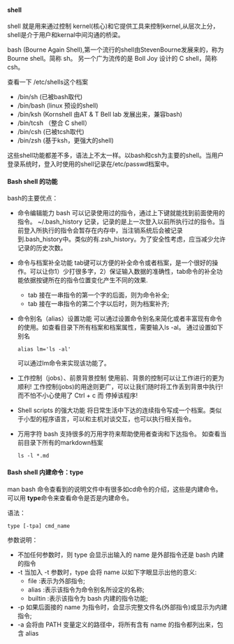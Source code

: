 #### shell

shell 就是用来通过控制 kernel(核心)和它提供工具来控制kernel,从层次上分，shell是介于用户和kernal中间沟通的桥梁。

bash (Bourne Again Shell),第一个流行的shell由StevenBourne发展来的，称为Bourne shell。简称 sh。 另一个广为流传的是 Boll Joy 设计的 C shell，简称csh。

查看一下 /etc/shells这个档案

* /bin/sh (已被bash取代)
* /bin/bash (linux 预设的shell)
* /bin/ksh (Kornshell 由AT & T Bell lab 发展出来，兼容bash)
* /bin/tcsh （整合 C shell）
* /bin/csh (已被tcsh取代)
* /bin/zsh (基于ksh，更强大的shell)

这些shell功能都差不多，语法上不太一样。以bash和csh为主要的shell。当用户登录系统时，登入时使用的shell记录在/etc/passwd档案中。

#### Bash shell 的功能 ####

bash的主要优点：

* 命令编辑能力
    bash 可以记录使用过的指令，通过上下键就能找到前面使用的指令。 ~/.bash_history 记录，记录的是上一次登入以前所执行过的指令。当前登入所执行的指令会暂存在内存中，当注销系统后会被记录到.bash_history中。类似的有.zsh_history。为了安全性考虑，应当减少允许记录的历史次数。
* 命令与档案补全功能
    tab键可以方便的补全命令或者档案，是一个很好的操作。可以让你1）少打很多字，2）保证输入数据的准确性，tab命令的补全功能依据按键所在的指令位置变化产生不同的效果.

    * tab 接在一串指令的第一个字的后面，则为命令补全;
    * tab 接在一串指令的第二个字以后时，则为档案补齐;
* 命令别名（alias）设置功能
    可以通过设置命令别名来简化或者丰富现有命令的使用。如查看目录下所有档案和档案属性，需要输入ls -al。
    通过设置如下别名

    ```
    alias lm='ls -al'

    ```
    可以通过lm命令来实现该功能了。
* 工作控制（jobs）、前景背景控制
     使用前、背景的控制可以让工作进行的更为顺利!
     工作控制(jobs)的用途则更广，可以让我们随时将工作丢到背景中执行!而不怕不小心使用了 Ctrl + c 而 停掉该程序!
* Shell scripts 的强大功能
    将日常生活中下达的连续指令写成一个档案。类似于小型的程序语言，可以和主机对谈交互，也可以执行相关指令。
* 万用字符
    bash 支持很多的万用字符来帮助使用者查询和下达指令。 如查看当前目录下所有的markdown档案

    ```
    ls -l *.md
    ```
#### Bash shell 内建命令：type ####

man bash 命令查看到的说明文件中有很多如cd命令的介绍，这些是内建命令。可以用 **type**命令来查看命令是否是内建命令。

语法：

```
type [-tpa] cmd_name

```
参数说明：

* 不加任何参数时，则 type 会显示出输入的 name 是外部指令还是 bash 内建的指令
* -t 当加入 -t 参数时，type 会将 name 以如下字眼显示出他的意义:
    * file :表示为外部指令;
    * alias :表示该指令为命令别名所设定的名称;
    * builtin :表示该指令为 bash 内建的指令功能;
* -p 如果后面接的 name 为指令时，会显示完整文件名(外部指令)或显示为内建指令;
* -a 会将由 PATH 变量定义的路径中，将所有含有 name 的指令都列出来，包含 alias

